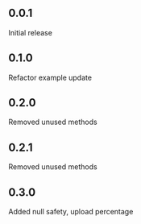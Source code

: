 ## 0.0.1
Initial release

## 0.1.0
Refactor example update

## 0.2.0
Removed unused methods

## 0.2.1
Removed unused methods

## 0.3.0
Added null safety, upload percentage